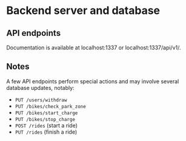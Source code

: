 # Backend server and database

## API endpoints
Documentation is available at localhost:1337 or localhost:1337/api/v1/.

## Notes
A few API endpoints perform special actions and may involve several database updates, notably:

* `PUT /users/withdraw`
* `PUT /bikes/check_park_zone`
* `PUT /bikes/start_charge`
* `PUT /bikes/stop_charge`
* `POST /rides` (start a ride)
* `PUT /rides` (finish a ride)

